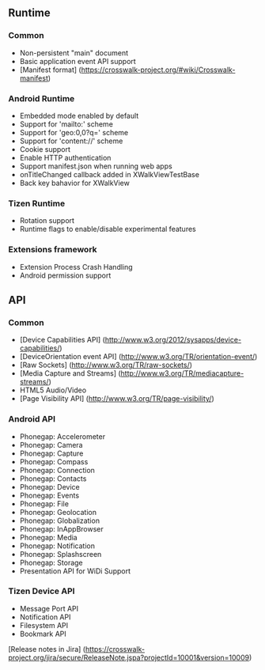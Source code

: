 ## Runtime 

### Common

* Non-persistent "main" document
* Basic application event API support
* [Manifest format] (https://crosswalk-project.org/#wiki/Crosswalk-manifest)

### Android Runtime

* Embedded mode enabled by default
* Support for 'mailto:' scheme 
* Support for 'geo:0,0?q=' scheme
* Support for 'content://' scheme
* Cookie support
* Enable HTTP authentication
* Support manifest.json when running web apps
* onTitleChanged callback added in XWalkViewTestBase
* Back key bahavior for XWalkView

### Tizen Runtime

* Rotation support
* Runtime flags to enable/disable experimental features

### Extensions framework

* Extension Process Crash Handling
* Android permission support

## API

### Common

* [Device Capabilities API] (http://www.w3.org/2012/sysapps/device-capabilities/)
* [DeviceOrientation event API] (http://www.w3.org/TR/orientation-event/)
* [Raw Sockets] (http://www.w3.org/TR/raw-sockets/)
* [Media Capture and Streams] (http://www.w3.org/TR/mediacapture-streams/)
* HTML5 Audio/Video
* [Page Visibility API] (http://www.w3.org/TR/page-visibility/)

### Android API

* Phonegap: Accelerometer
* Phonegap: Camera
* Phonegap: Capture
* Phonegap: Compass
* Phonegap: Connection
* Phonegap: Contacts
* Phonegap: Device
* Phonegap: Events
* Phonegap: File
* Phonegap: Geolocation
* Phonegap: Globalization
* Phonegap: InAppBrowser
* Phonegap: Media
* Phonegap: Notification
* Phonegap: Splashscreen
* Phonegap: Storage
* Presentation API for WiDi Support

### Tizen Device API

* Message Port API
* Notification API
* Filesystem API
* Bookmark API

[Release notes in Jira] (https://crosswalk-project.org/jira/secure/ReleaseNote.jspa?projectId=10001&version=10009)